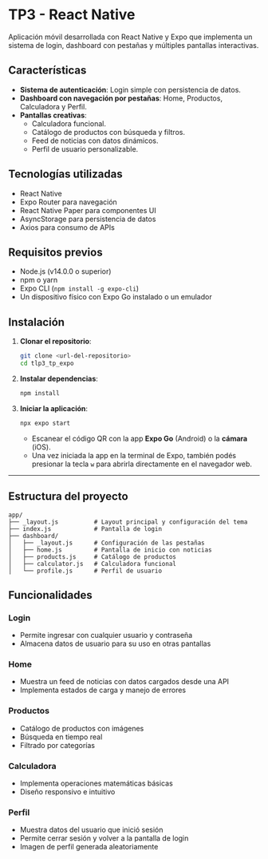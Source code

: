 # TP3 - React Native

Aplicación móvil desarrollada con React Native y Expo que implementa un sistema de login, dashboard con pestañas y múltiples pantallas interactivas.

## Características

- **Sistema de autenticación**: Login simple con persistencia de datos.
- **Dashboard con navegación por pestañas**: Home, Productos, Calculadora y Perfil.
- **Pantallas creativas**:
  - Calculadora funcional.
  - Catálogo de productos con búsqueda y filtros.
  - Feed de noticias con datos dinámicos.
  - Perfil de usuario personalizable.

## Tecnologías utilizadas

- React Native
- Expo Router para navegación
- React Native Paper para componentes UI
- AsyncStorage para persistencia de datos
- Axios para consumo de APIs

## Requisitos previos

- Node.js (v14.0.0 o superior)
- npm o yarn
- Expo CLI (`npm install -g expo-cli`)
- Un dispositivo físico con Expo Go instalado o un emulador

## Instalación

1. **Clonar el repositorio**:
   ```bash
   git clone <url-del-repositorio>
   cd tlp3_tp_expo
   ```

2. **Instalar dependencias**:
   ```bash
   npm install
   ```

3. **Iniciar la aplicación**:
   ```bash
   npx expo start
   ```

   - Escanear el código QR con la app **Expo Go** (Android) o la **cámara** (iOS).
   - Una vez iniciada la app en la terminal de Expo, también podés presionar la tecla `w` para abrirla directamente en el navegador web.

---

## Estructura del proyecto

```
app/
├── _layout.js          # Layout principal y configuración del tema
├── index.js            # Pantalla de login
├── dashboard/
│   ├── _layout.js      # Configuración de las pestañas
│   ├── home.js         # Pantalla de inicio con noticias
│   ├── products.js     # Catálogo de productos
│   ├── calculator.js   # Calculadora funcional
│   └── profile.js      # Perfil de usuario
```

## Funcionalidades

### Login

- Permite ingresar con cualquier usuario y contraseña
- Almacena datos de usuario para su uso en otras pantallas

### Home

- Muestra un feed de noticias con datos cargados desde una API
- Implementa estados de carga y manejo de errores

### Productos

- Catálogo de productos con imágenes
- Búsqueda en tiempo real
- Filtrado por categorías

### Calculadora

- Implementa operaciones matemáticas básicas
- Diseño responsivo e intuitivo

### Perfil

- Muestra datos del usuario que inició sesión
- Permite cerrar sesión y volver a la pantalla de login
- Imagen de perfil generada aleatoriamente
